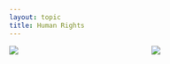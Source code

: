 ```yaml
---
layout: topic
title: Human Rights
---
```


<div class="container">
    <div style="float:left;width:49%">
	    <img src="../../data/topics/future_woman_child_topic_3_lineplot.svg">
    </div>
    <div style="float:right;width:49%">
	    <img src="../../data/topics/people_topic_3_lineplot.svg">
    </div>
</div>